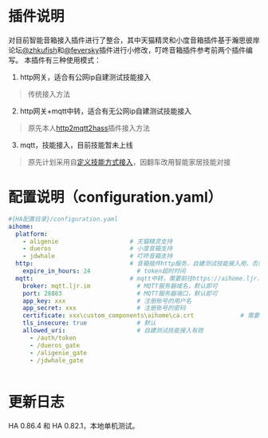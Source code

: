 # 插件说明
对目前智能音箱接入插件进行了整合，其中天猫精灵和小度音箱插件基于瀚思彼岸论坛[@zhkufish](https://bbs.hassbian.com/thread-5417-1-1.html)和[@feversky](https://bbs.hassbian.com/thread-4758-1-1.html)插件进行小修改，叮咚音箱插件参考前两个插件编写。
本插件有三种使用模式：

1. http网关，适合有公网ip自建测试技能接入
> 传统接入方法

2. http网关+mqtt中转，适合有无公网ip自建测试技能接入
> 原先本人[http2mqtt2hass](https://github.com/cnk700i/http2mqtt2hass)插件接入方法

3. mqtt，技能接入，目前技能暂未上线
> 原先计划采用自[定义技能方式接入](https://ljr.im/2019/01/20/aihomesmart-speaker-universal-access-platform/)，因翻车改用智能家居技能对接
# 配置说明（configuration.yaml）
```yaml
#{HA配置目录}/configuration.yaml
aihome:
  platform:
    - aligenie                    # 天猫精灵支持
    - dueros                      # 小度音箱支持
    - jdwhale                     # 叮咚音箱支持
  http:                           # 音箱插件http服务，自建测试技能接入用，否则可以删除
    expire_in_hours: 24             # token超时时间
  mqtt:                           # mqtt中转，需要前往https://aihome.ljr.im/account获取账号
    broker: mqtt.ljr.im             # MQTT服务器域名，默认即可
    port: 28883                     # MQTT服务器端口，默认即可
    app_key: xxx                    # 注册账号的用户名
    app_secret: xxx                 # 注册账号的密码
    certificate: xxx\custom_components\aihome\ca.crt             # 需要填插件内ca.crt的全路径
    tls_insecure: true              # 默认
    allowed_uri:                    # 自建测试技能接入有效
      - /auth/token
      - /dueros_gate
      - /aligenie_gate
      - /jdwhale_gate
     
```

# 更新日志
HA 0.86.4 和 HA 0.82.1，本地单机测试。
